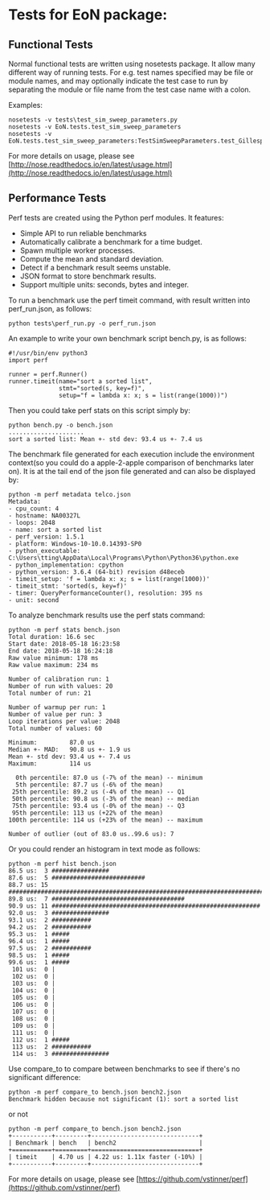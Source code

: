 # Tests for EoN package:  #

## Functional Tests   

Normal functional tests are written using nosetests package. It allow many different way of running tests. For e.g. test names specified may be file or module names, and may optionally indicate the test case to run by separating the module or file name from the test case name with a colon. 

Examples:

	nosetests -v tests\test_sim_sweep_parameters.py
	nosetests -v EoN.tests.test_sim_sweep_parameters
	nosetests -v EoN.tests.test_sim_sweep_parameters:TestSimSweepParameters.test_Gillespie_SIS_type
	

For more details on usage, please see [http://nose.readthedocs.io/en/latest/usage.html](http://nose.readthedocs.io/en/latest/usage.html)
 

## Performance Tests  

Perf tests are created using the Python perf modules. It features: 

- Simple API to run reliable benchmarks
- Automatically calibrate a benchmark for a time budget.
- Spawn multiple worker processes.
- Compute the mean and standard deviation.
- Detect if a benchmark result seems unstable.
- JSON format to store benchmark results.
- Support multiple units: seconds, bytes and integer. 

To run a benchmark use the perf timeit command, with result written into perf_run.json, as follows: 

	python tests\perf_run.py -o perf_run.json

An example to write your own benchmark script bench.py, is as follows: 

	#!/usr/bin/env python3
	import perf
	
	runner = perf.Runner()
	runner.timeit(name="sort a sorted list",
	              stmt="sorted(s, key=f)",
	              setup="f = lambda x: x; s = list(range(1000))")

Then you could take perf stats on this script simply by: 

	python bench.py -o bench.json
	.....................
	sort a sorted list: Mean +- std dev: 93.4 us +- 7.4 us

The benchmark file generated for each execution include the environment context(so you could do a apple-2-apple comparison of benchmarks later on). It is at the tail end of the json file generated and can also be displayed by: 

	python -m perf metadata telco.json
	Metadata:
	- cpu_count: 4
	- hostname: NA00327L
	- loops: 2048
	- name: sort a sorted list
	- perf_version: 1.5.1
	- platform: Windows-10-10.0.14393-SP0
	- python_executable: C:\Users\tting\AppData\Local\Programs\Python\Python36\python.exe
	- python_implementation: cpython
	- python_version: 3.6.4 (64-bit) revision d48eceb
	- timeit_setup: 'f = lambda x: x; s = list(range(1000))'
	- timeit_stmt: 'sorted(s, key=f)'
	- timer: QueryPerformanceCounter(), resolution: 395 ns
	- unit: second

To analyze benchmark results use the perf stats command:

	python -m perf stats bench.json
	Total duration: 16.6 sec
	Start date: 2018-05-18 16:23:58
	End date: 2018-05-18 16:24:18
	Raw value minimum: 178 ms
	Raw value maximum: 234 ms
	
	Number of calibration run: 1
	Number of run with values: 20
	Total number of run: 21
	
	Number of warmup per run: 1
	Number of value per run: 3
	Loop iterations per value: 2048
	Total number of values: 60
	
	Minimum:         87.0 us
	Median +- MAD:   90.8 us +- 1.9 us
	Mean +- std dev: 93.4 us +- 7.4 us
	Maximum:         114 us
	
	  0th percentile: 87.0 us (-7% of the mean) -- minimum
	  5th percentile: 87.7 us (-6% of the mean)
	 25th percentile: 89.2 us (-4% of the mean) -- Q1
	 50th percentile: 90.8 us (-3% of the mean) -- median
	 75th percentile: 93.4 us (-0% of the mean) -- Q3
	 95th percentile: 113 us (+22% of the mean)
	100th percentile: 114 us (+23% of the mean) -- maximum
	
	Number of outlier (out of 83.0 us..99.6 us): 7

Or you could render an histogram in text mode as follows: 

	python -m perf hist bench.json
	86.5 us:  3 ################
	87.6 us:  5 ##########################
	88.7 us: 15 ###############################################################################
	89.8 us:  7 #####################################
	90.9 us: 11 ##########################################################
	92.0 us:  3 ################
	93.1 us:  2 ###########
	94.2 us:  2 ###########
	95.3 us:  1 #####
	96.4 us:  1 #####
	97.5 us:  2 ###########
	98.5 us:  1 #####
	99.6 us:  1 #####
	 101 us:  0 |
	 102 us:  0 |
	 103 us:  0 |
	 104 us:  0 |
	 105 us:  0 |
	 106 us:  0 |
	 107 us:  0 |
	 108 us:  0 |
	 109 us:  0 |
	 111 us:  0 |
	 112 us:  1 #####
	 113 us:  2 ###########
	 114 us:  3 ################

Use compare_to to compare between benchmarks to see if there's no significant difference:
 
	python -m perf compare_to bench.json bench2.json
	Benchmark hidden because not significant (1): sort a sorted list

or not 

	python -m perf compare_to bench.json bench2.json
	+-----------+---------+------------------------------+
	| Benchmark | bench   | bench2                       |
	+===========+=========+==============================+
	| timeit    | 4.70 us | 4.22 us: 1.11x faster (-10%) |
	+-----------+---------+------------------------------+


For more details on usage, please see [https://github.com/vstinner/perf](https://github.com/vstinner/perf)
 
